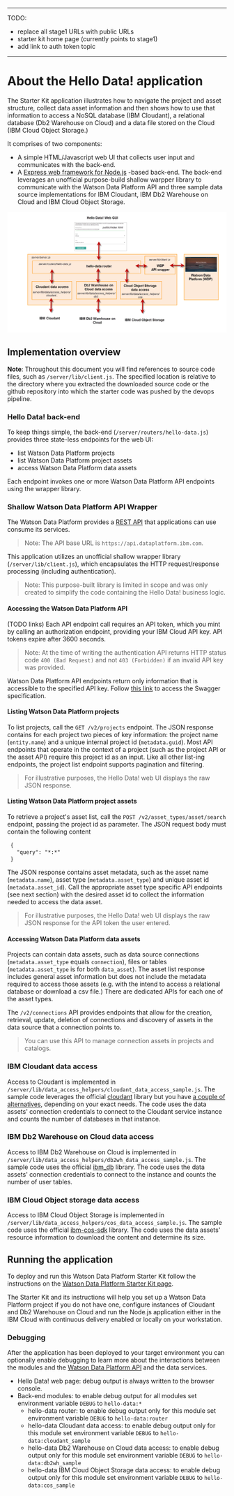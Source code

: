***
 TODO: 
  * replace all stage1 URLs with public URLs 
  * starter kit home page (currently points to stage1)
  * add link to auth token topic
***

# About the Hello Data! application

The Starter Kit application illustrates how to navigate the project and asset structure, collect data asset information and then shows how to use that information to access a NoSQL database (IBM Cloudant), a relational database (Db2 Warehouse on Cloud) and a data file stored on the Cloud (IBM Cloud Object Storage.)

It comprises of two components:
 * A simple HTML/Javascript web UI that collects user input and communicates with the back-end.
 * A [Express web framework for Node.js](http://expressjs.com/) -based back-end. The back-end leverages an unofficial purpose-build shallow warpper library to communicate with the Watson Data Platform API and three sample data source implementations for IBM Cloudant, IBM Db2 Warehouse on Cloud and IBM Cloud Object Storage.

![overview](img/skit_app_structure.png)

## Implementation overview

**Note**: Throughout this document you will find references to source code files, such as `/server/lib/client.js`. The specified location is relative to the directory where you extracted the downloaded source code or the github repository into which the starter code was pushed by the devops pipeline.

### Hello Data! back-end 

To keep things simple, the back-end (`/server/routers/hello-data.js`) provides three state-less endpoints for the web UI:
 * list Watson Data Platform projects
 * list Watson Data Platform project assets
 * access Watson Data Platform data assets

Each endpoint invokes one or more Watson Data Platform API endpoints using the wrapper library.

### Shallow Watson Data Platform API Wrapper
The Watson Data Platform provides a [REST API](https://developer.ibm.com/api/view/id-1084:title-Watson_Data_Platform_Core_Services) that applications can use consume its services. 
 > Note: The API base URL is `https://api.dataplatform.ibm.com`.

This application utilizes an unofficial shallow wrapper library (`/server/lib/client.js`), which encapsulates the HTTP request/response processing (including authentication).
 > Note: This purpose-built library is limited in scope and was only created to simplify the code containing the Hello Data! business logic.

#### Accessing the Watson Data Platform API 

(TODO links)
Each API endpoint call requires an API token, which you mint by calling an authorization endpoint, providing your IBM Cloud API key. API tokens expire after 3600 seconds.

 > Note: At the time of writing the authentication API returns HTTP status code `400 (Bad Request)` and not `403 (Forbidden)` if an invalid API key was provided.
 
Watson Data Platform API endpoints return only information that is accessible to the specified API key. Follow [this link](https://wdp-api-registry.mybluemix.net/api-explorer/) to access the Swagger specification.

#### Listing Watson Data Platform projects

To list projects, call the `GET /v2/projects` endpoint. The JSON response contains for each project two pieces of key information: the project name (`entity.name`) and a unique internal project id (`metadata.guid`). Most API endpoints that operate in the context of a project (such as the project API or the asset API) require this project id as an input. Like all other list-ing endpoints, the project list endpoint supports pagination and filtering. 

> For illustrative purposes, the Hello Data! web UI displays the raw JSON response.

#### Listing Watson Data Platform project assets 

To retrieve a project's asset list, call the `POST /v2/asset_types/asset/search` endpoint, passing the project id as parameter. The JSON request body must contain the following content

```
 { 
   "query": "*:*"
 }
```

The JSON response contains asset metadata, such as the asset name (`metadata.name`), asset type (`metadata.asset_type`) and unique asset id (`metadata.asset_id`). Call the appropriate asset type specific API endpoints (see next section) with the desired asset id to collect the information needed to access the data asset.

> For illustrative purposes, the Hello Data! web UI displays the raw JSON response for the API token the user entered.

#### Accessing Watson Data Platform data assets 

Projects can contain data assets, such as data source connections (`metadata.asset_type` equals `connection`), files or tables (`metadata.asset_type` is for both `data_asset`). The asset list response includes general asset information but does not include the metadata required to access those assets (e.g. with the intend to access a relational database or download a csv file.) There are dedicated APIs for each one of the asset types.

The `/v2/connections` API provides endpoints that allow for the creation, retrieval, update, deletion of connections and discovery of assets in the data source that a connection points to.

> You can use this API to manage connection assets in projects and catalogs.

### IBM Cloudant data access

Access to Cloudant is implemented in `/server/lib/data_access_helpers/cloudant_data_access_sample.js`. The sample code leverages the official [cloudant](https://www.npmjs.com/package/cloudant) library but you have [a couple of alternatives](https://medium.com/ibm-watson-data-lab/choosing-a-cloudant-library-d14c06f3d714), depending on your exact needs. The code uses the data assets' connection credentials to connect to the Cloudant service instance and counts the number of databases in that instance.

### IBM Db2 Warehouse on Cloud data access

Access to IBM Db2 Warehouse on Cloud is implemented in `/server/lib/data_access_helpers/db2wh_data_access_sample.js`. The sample code uses the official [ibm_db](https://www.npmjs.com/package/ibm_db) library. The code uses the data assets' connection credentials to connect to the  instance and counts the number of user tables.

### IBM Cloud Object storage data access

Access to IBM Cloud Object Storage is implemented in `/server/lib/data_access_helpers/cos_data_access_sample.js`. The sample code uses the official [ibm-cos-sdk](https://www.npmjs.com/package/ibm-cos-sdk) library. The code uses the data assets' resource information to download  the content and determine its size.


## Running the application
To deploy and run this Watson Data Platform Starter Kit follow the instructions on the [Watson Data Platform Starter Kit page](https://console.stage1.bluemix.net/developer/dataplatform/starter-kits).

The Starter Kit and its instructions will help you set up a Watson Data Platform project if you do not have one, configure instances of Cloudant and Db2 Warehouse on Cloud and run the Node.js application either in the IBM Cloud with continuous delivery enabled or locally on your workstation. 

### Debugging 
After the application has been deployed to your target environment you can optionally enable debugging to learn more about the interactions between the modules and the [Watson Data Platform API](https://wdp-api-registry.mybluemix.net/api-explorer/) and the data services.
 * Hello Data! web page: debug output is always written to the browser console.
 * Back-end modules: to enable debug output for all modules set environment variable `DEBUG` to `hello-data:*`
   * hello-data router: to enable debug output only for this module set environment variable `DEBUG` to `hello-data:router`
   * hello-data Cloudant data access: to enable debug output only for this module set environment variable `DEBUG` to `hello-data:cloudant_sample`
   * hello-data Db2 Warehouse on Cloud data access: to enable debug output only for this module set environment variable `DEBUG` to `hello-data:db2wh_sample`
   * hello-data IBM Cloud Object Storage data access: to enable debug output only for this module set environment variable `DEBUG` to `hello-data:cos_sample`
